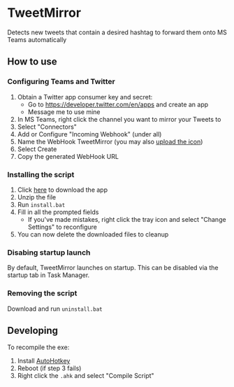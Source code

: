 # TweetMirror
Detects new tweets that contain a desired hashtag to forward them onto MS Teams automatically


## How to use
### Configuring Teams and Twitter
1. Obtain a Twitter app consumer key and secret:
	- Go to https://developer.twitter.com/en/apps and create an app
	- Message me to use mine
2. In MS Teams, right click the channel you want to mirror your Tweets to
3. Select "Connectors"
4. Add or Configure "Incoming Webhook" (under all)
5. Name the WebHook TweetMirror (you may also [upload the icon](../../master/artwork/TweetMirror%20-%20Small.png))
6. Select Create
7. Copy the generated WebHook URL

### Installing the script
1. Click [here](../../archive/master.zip) to download the app
2. Unzip the file
3. Run `install.bat`
4. Fill in all the prompted fields
	- If you've made mistakes, right click the tray icon and select "Change Settings" to reconfigure
4. You can now delete the downloaded files to cleanup


### Disabing startup launch
By default, TweetMirror launches on startup. This can be disabled via the startup tab in Task Manager.

### Removing the script
Download and run `uninstall.bat`


## Developing
To recompile the exe:
1. Install [AutoHotkey](https://www.autohotkey.com/)
2. Reboot (if step 3 fails)
3. Right click the `.ahk` and select "Compile Script"